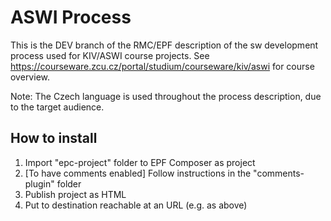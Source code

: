 # ASWI Process

This is the DEV branch of the RMC/EPF description of the sw development process used for KIV/ASWI course projects.  See https://courseware.zcu.cz/portal/studium/courseware/kiv/aswi for course overview.

Note: The Czech language is used throughout the process description, due to the target audience.


## How to install

1. Import "epc-project" folder to EPF Composer as project
2. [To have comments enabled] Follow instructions in the "comments-plugin" folder
3. Publish project as HTML
4. Put to destination reachable at an URL (e.g. as above)
